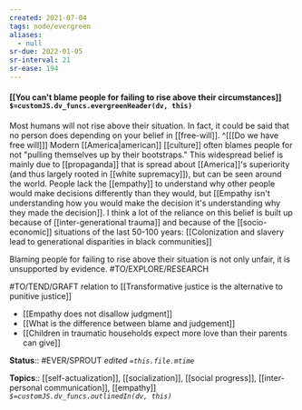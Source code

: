 ```yaml
---
created: 2021-07-04
tags: node/evergreen
aliases:
  - null
sr-due: 2022-01-05
sr-interval: 21
sr-ease: 194
---
```


#### [[You can't blame people for failing to rise above their circumstances]] `$=customJS.dv_funcs.evergreenHeader(dv, this)`

Most humans will not rise above their situation.
In fact, it could be said that no person does depending on your belief in [[free-will]]. 
^[[[Do we have free will]]]
Modern [[America|american]] [[culture]] often blames people for not "pulling themselves up by their bootstraps." 
This widespread belief is mainly due to [[propaganda]] that is spread about [[America]]'s superiority (and thus largely rooted in [[white supremacy]]), but can be seen around the world.
People lack the [[empathy]] to understand why other people would make decisions differently than they would, but [[Empathy isn't understanding how you would make the decision it's understanding why they made the decision]].
I think a lot of the reliance on this belief is built up because of [[inter-generational trauma]] and because of the [[socio-economic]] situations of the last 50-100 years: [[Colonization and slavery lead to generational disparities in black communities]] 

Blaming people for failing to rise above their situation is not only unfair, it is unsupported by evidence. #TO/EXPLORE/RESEARCH 

#TO/TEND/GRAFT relation to [[Transformative justice is the alternative to punitive justice]]

- [[Empathy does not disallow judgment]]
- [[What is the difference between blame and judgement]]
- [[Children in traumatic households expect more love than their parents can give]]



**Status**:: #EVER/SPROUT
*edited `=this.file.mtime`*

**Topics**:: [[self-actualization]], [[socialization]], [[social progress]], [[inter-personal communication]], [[empathy]]
*`$=customJS.dv_funcs.outlinedIn(dv, this)`*


